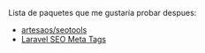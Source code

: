 
Lista de paquetes que me gustaría probar despues:

- [artesaos/seotools](https://github.com/artesaos/seotools)
- [Laravel SEO Meta Tags](https://github.com/butschster/LaravelMetaTags)